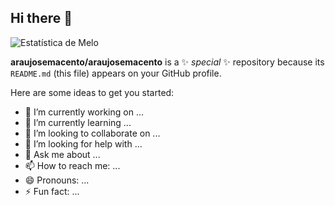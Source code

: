 ## Hi there 👋

![Estatística de Melo](https://github-readme-stats.vercel.app/api?username=araujosemacento&show_icons=true&theme=radical)


**araujosemacento/araujosemacento** is a ✨ _special_ ✨ repository because its `README.md` (this file) appears on your GitHub profile.

Here are some ideas to get you started:

- 🔭 I’m currently working on ...
- 🌱 I’m currently learning ...
- 👯 I’m looking to collaborate on ...
- 🤔 I’m looking for help with ...
- 💬 Ask me about ...
- 📫 How to reach me: ...
- 😄 Pronouns: ...
- ⚡ Fun fact: ...
